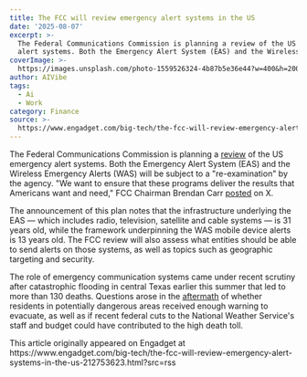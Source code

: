 ```yaml
---
title: The FCC will review emergency alert systems in the US
date: '2025-08-07'
excerpt: >-
  The Federal Communications Commission is planning a review of the US emergency
  alert systems. Both the Emergency Alert System (EAS) and the Wireless E...
coverImage: >-
  https://images.unsplash.com/photo-1559526324-4b87b5e36e44?w=400&h=200&fit=crop&auto=format
author: AIVibe
tags:
  - Ai
  - Work
category: Finance
source: >-
  https://www.engadget.com/big-tech/the-fcc-will-review-emergency-alert-systems-in-the-us-212753623.html?src=rss
---
```

<p>The Federal Communications Commission is planning a <a data-i13n="elm:context_link;elmt:doNotAffiliate;cpos:1;pos:1" class="no-affiliate-link" href="https://docs.fcc.gov/public/attachments/DOC-413552A1.pdf"><ins>review</ins></a> of the US emergency alert systems. Both the Emergency Alert System (EAS) and the Wireless Emergency Alerts (WAS) will be subject to a &quot;re-examination&quot; by the agency. &quot;We want to ensure that these programs deliver the results that Americans want and need,&quot; FCC Chairman Brendan Carr <a data-i13n="elm:context_link;elmt:doNotAffiliate;cpos:2;pos:1" class="no-affiliate-link" href="https://x.com/BrendanCarrFCC/status/1953551433883660722"><ins>posted</ins></a> on X.</p>
<p>The announcement of this plan notes that the infrastructure underlying the EAS — which includes radio, television, satellite and cable systems — is 31 years old, while the framework underpinning the WAS mobile device alerts is 13 years old. The FCC review will also assess what entities should be able to send alerts on those systems, as well as topics such as geographic targeting and security.</p>
<span id="end-legacy-contents"></span><p>The role of emergency communication systems came under recent scrutiny after catastrophic flooding in central Texas earlier this summer that led to more than 130 deaths. Questions arose in the <a data-i13n="elm:context_link;elmt:doNotAffiliate;cpos:3;pos:1" class="no-affiliate-link" href="https://www.cbsnews.com/news/texas-floods-emergency-alerts-weather-forecast-staffing-budget/"><ins>aftermath</ins></a> of whether residents in potentially dangerous areas received enough warning to evacuate, as well as if recent federal cuts to the National Weather Service&#39;s staff and budget could have contributed to the high death toll.</p>This article originally appeared on Engadget at https://www.engadget.com/big-tech/the-fcc-will-review-emergency-alert-systems-in-the-us-212753623.html?src=rss
